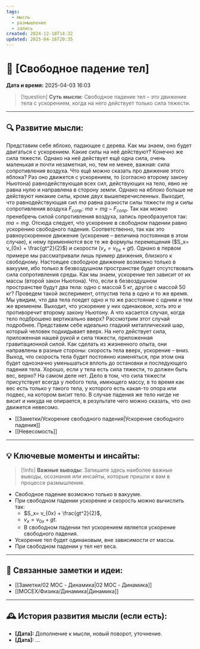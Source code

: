 ```yaml
---
tags:
  - мысль
  - размышление
  - запись
created: 2024-12-18T14:32
updated: 2025-04-16T20:35
---
```


# 💭  [Свободное падение тел]

**Дата и время:** 2025-04-03 16:03

> [!question] **Суть мысли:**
> Свободное падение тел – это движение тела с ускорением, когда на него действует только сила тяжести.

---

## 🔍 Развитие мысли:

Представим себе яблоко, падающее с дерева. Как мы знаем, оно будет двигаться с ускорением. Какие силы на неё действуют? Конечно же сила тяжести. Однако на неё действует ещё одна сила, очень маленькая и почти незаметная, но, тем не менее, важная: сила сопротивления воздуха. Что ещё можно сказать про движение этого яблока? Раз оно движется с ускорением, то (согласно второму закону Ньютона) равнодействующая всех сил, действующих на тело, явно не равна нулю и направлена в сторону земли. Однако на яблоко больше не действуют никакие силы, кроме двух вышеперечисленных. Выходит, что равнодействующая сил $ma$ равна разности силы тяжести $mg$ и силы сопротивления воздуха $F_{сопр}$: $ma=mg-F_{сопр}$. Так как можно пренебречь силой сопротивления воздуха, запись преобразуется так: $ma=mg$. Отсюда следует, что ускорение в свободном падении равно ускорению свободного падения. Соответственно, так как это равноускоренное движение (ускорение – величина постоянная в этом случае), к нему применяются все те же формулы перемещения ($S_x= v_{0x} + \frac{gt^2}{2}$) и скорости ($v_x=v_{0x} + gt$).
Однако в первом примере мы рассматривали лишь пример движения, близкого к свободному. Настоящее свободное движение возможно только в вакууме, ибо только в безвоздушном пространстве будет отсутствовать сила сопротивления среды.
Как мы знаем, ускорение тел зависит от их массы (второй закон Ньютона). Что, если в безвоздушном пространстве будут два тела: одно с массой 5 кг, другое с массой 50 кг? Проведем такой эксперимент, отпустив тела в одно и то же время. Мы увидим, что два тела поедет одно и то же расстояние с одним и тем же временем. Выходит, что ускорение у них одинаковое, хоть это и противоречит второму закону Ньютону.
А что касается случая, когда тело подброшено вертикально вверх? Рассмотрим этот случай подробнее. 
Представим себе идеально гладкий металлический шар, который человек подкидывает вверх. На него действует сила, приложенная нашей рукой и сила тяжести, приложенная гравитационной силой. Как сделать из жизненного опыта, они направлены в разные стороны: скорость тела вверх, ускорение – вниз. Выход, что скорость тела будет постоянно изменяться, при этом она будет однозначно уменьшаться вплоть до остановки и последующего падения тела. 
Хорошо, если у тела есть сила тяжести, то должен быть вес, верно? На самом деле нет. Дело в том, что сила тяжести присутствует всегда у любого тела, имеющего массу, в то время как вес есть только у такого тела, у которого есть какая-то опора или подвес, на котором висит тело. В случае падения же тело нигде не висит и никуда не опирается, в результате чего можно сказать, что оно движется невесомо. 

- [[Заметки/Ускорение свободного падения|Ускорение свободного падения]]
- [[Невесомость]]

---

## 💡 Ключевые моменты и инсайты:

> [!info] **Важные выводы:**
> Запишите здесь наиболее важные выводы, осознания или инсайты, которые пришли к вам в процессе размышления.

- Свободное падение возможно только в вакууме.
- При свободном падении ускорение и скорость можно вычислить так:
	- $S_x= v_{0x} + \frac{gt^2}{2}$,
	- $v_x=v_{0x} + gt$.
	- В свободном падении тел ускорением является ускорение свободного падения.
- Ускорение тел будет одинаковым, вне зависимости от массы.
- При свободном падении у тел нет веса. 

---

## 🔄 Связанные заметки и идеи:

- [[Заметки/02 MOC - Динамика|02 MOC - Динамика]]
- [[MOCEX/Физика/Динамика|Динамика]]

---

## 🕰️ История развития мысли (если есть):

* **[Дата]:**  Дополнение к мысли, новый поворот, уточнение.
* **[Дата]:**  ...